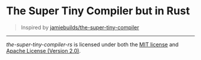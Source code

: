 # The Super Tiny Compiler but in Rust

> Inspired by [jamiebuilds/the-super-tiny-compiler]

---

_the-super-tiny-compiler-rs_ is licensed under both the [MIT license] and [Apache License (Version 2.0)].

[jamiebuilds/the-super-tiny-compiler]: https://github.com/jamiebuilds/the-super-tiny-compiler
[mit license]: LICENSE-MIT
[apache license (version 2.0)]: LICENSE-APACHE
